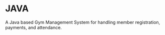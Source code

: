 # JAVA
A Java based Gym Management System for handling member registration, payments, and attendance.
